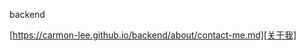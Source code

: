 backend


[https://carmon-lee.github.io/backend/about/contact-me.md][关于我]

[关于我]: https://carmon-lee.github.io/backend/about/contact-me.md